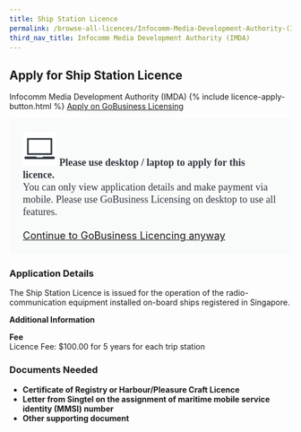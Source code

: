 ```yaml
---
title: Ship Station Licence
permalink: /browse-all-licences/Infocomm-Media-Development-Authority-(IMDA)/Ship-Station-Licence
third_nav_title: Infocomm Media Development Authority (IMDA)
---
```


## Apply for Ship Station Licence

Infocomm Media Development Authority (IMDA)
{% include licence-apply-button.html %}
<a class="btn" id = "desktopNotice" href="https://licence1.business.gov.sg/feportal/web/frontier/eAdvisor?redirection=true&selectedLicenceIds=10015" target="_blank" rel="noopener">Apply on GoBusiness Licensing</a>
<div id = "mobileNotice" style="background: #F9FAFA; border-radius: 5px; width: auto; height: auto; padding: 24px 24px; font-size: 18px; color: #313840;">
<img src="/images/laptop.svg" alt="" style="height: 60px; width: 60px; margin-left: 0px;">
<span style="font-weight: bold; font-family: hknova-bold; font-size: 18px; ">Please use desktop / laptop to apply for this licence.</span><br>
<span style="font-family: hknova-regular;">You can only view application details and make payment via mobile. Please use GoBusiness Licensing on desktop to use all features.</span><br><br>
<a id="mobileNotice" href="https://licence1.business.gov.sg/feportal/web/frontier/eAdvisor?redirection=true&selectedLicenceIds=10015" target="_blank" rel="noopener">Continue to GoBusiness Licencing anyway</a>
</div>

<H3>Application Details</H3>

<p>The Ship Station Licence is issued for the operation of the radio-communication equipment installed on-board ships registered in Singapore.</p>

<strong>Additional Information</strong>

<p><strong>Fee</strong><br />Licence Fee: $100.00 for 5 years for each trip station</p>

<H3>Documents Needed</H3>

<ul>
 <li><strong>Certificate of Registry or Harbour/Pleasure Craft Licence</strong></li>
 <li><strong>Letter from Singtel on the assignment of maritime mobile service identity (MMSI) number</strong></li>
 <li><strong>Other supporting document</strong></li>
 </ul>
 
